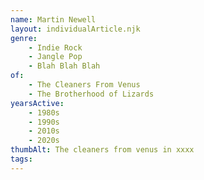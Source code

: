 ```yaml
---
name: Martin Newell
layout: individualArticle.njk
genre:
    - Indie Rock
    - Jangle Pop
    - Blah Blah Blah
of:
    - The Cleaners From Venus
    - The Brotherhood of Lizards
yearsActive: 
    - 1980s
    - 1990s
    - 2010s
    - 2020s
thumbAlt: The cleaners from venus in xxxx
tags: 
---
```



